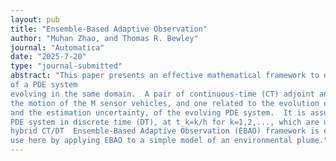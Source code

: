 ```yaml
---
layout: pub
title: "Ensemble-Based Adaptive Observation"
author: "Muhan Zhao, and Thomas R. Bewley"
journal: "Automatica"
date: "2025-7-20"
type: "journal-submitted"
abstract: "This paper presents an effective mathematical framework to optimize the feasible trajectories of sensor vehicles moving through a given physical domain, in order to minimize a relevant measure of the uncertainty of an ensemble-based estimate 
of a PDE system 
evolving in the same domain.  A pair of continuous-time (CT) adjoint analyses is used in this optimization framework, one related to 
the motion of the M sensor vehicles, and one related to the evolution of the N ensemble members representing both the estimate, 
and the estimation uncertainty, of the evolving PDE system.  It is assumed that the sensor vehicles take local measurements of the 
PDE system in discrete time (DT), at t_k=k/h for k=1,2,..., which are used to develop the state estimate.  The resulting 
hybrid CT/DT  Ensemble-Based Adaptive Observation (EBAO) framework is extensible to a broad range of systems; we illustrate its 
use here by applying EBAO to a simple model of an environmental plume."
---
```


